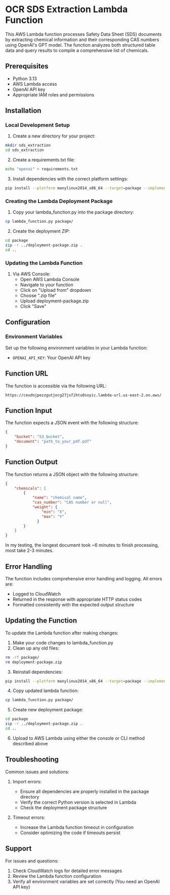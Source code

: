 # OCR SDS Extraction Lambda Function

This AWS Lambda function processes Safety Data Sheet (SDS) documents by extracting chemical information and their corresponding CAS numbers using OpenAI's GPT model. The function analyzes both structured table data and query results to compile a comprehensive list of chemicals.

## Prerequisites

- Python 3.13
- AWS Lambda access
- OpenAI API key
- Appropriate IAM roles and permissions

## Installation

### Local Development Setup

1. Create a new directory for your project:
```bash
mkdir sds_extraction
cd sds_extraction
```

2. Create a requirements.txt file:
```bash
echo "openai" > requirements.txt
```

3. Install dependencies with the correct platform settings:
```bash
pip install --platform manylinux2014_x86_64 --target=package --implementation cp --python-version 3.13 --only-binary=:all: --upgrade -r requirements.txt
```

### Creating the Lambda Deployment Package

1. Copy your lambda_function.py into the package directory:
```bash
cp lambda_function.py package/
```

2. Create the deployment ZIP:
```bash
cd package
zip -r ../deployment-package.zip .
cd ..
```

### Updating the Lambda Function

1. Via AWS Console:
   - Open AWS Lambda Console
   - Navigate to your function
   - Click on "Upload from" dropdown
   - Choose ".zip file"
   - Upload deployment-package.zip
   - Click "Save"


## Configuration

### Environment Variables

Set up the following environment variables in your Lambda function:

- `OPENAI_API_KEY`: Your OpenAI API key

## Function URL

The function is accessible via the following URL:
```
https://ceudnjpezzgutjocg27jsfihtu0soyic.lambda-url.us-east-2.on.aws/
```

## Function Input

The function expects a JSON event with the following structure:
```json
{
    "bucket": "S3_bucket",
    "document": "path_to_your_pdf.pdf"
}
```

## Function Output

The function returns a JSON object with the following structure:
```json
{
    "chemicals": [
        {    
            "name": "chemical name",
            "cas_number": "CAS number or null",
            "weight": {
                "min": "X",
                "max": "Y"
              }
        }
    ]
}
```
In my testing, the longest document took ~6 minutes to finish processing, most take 2-3 minutes.

## Error Handling

The function includes comprehensive error handling and logging. All errors are:
- Logged to CloudWatch
- Returned in the response with appropriate HTTP status codes
- Formatted consistently with the expected output structure

## Updating the Function

To update the Lambda function after making changes:

1. Make your code changes to lambda_function.py
2. Clean up any old files:
```bash
rm -rf package/
rm deployment-package.zip
```

3. Reinstall dependencies:
```bash
pip install --platform manylinux2014_x86_64 --target=package --implementation cp --python-version 3.13 --only-binary=:all: --upgrade -r requirements.txt
```

4. Copy updated lambda function:
```bash
cp lambda_function.py package/
```

5. Create new deployment package:
```bash
cd package
zip -r ../deployment-package.zip .
cd ..
```

6. Upload to AWS Lambda using either the console or CLI method described above

## Troubleshooting

Common issues and solutions:

1. Import errors:
   - Ensure all dependencies are properly installed in the package directory
   - Verify the correct Python version is selected in Lambda
   - Check the deployment package structure

2. Timeout errors:
   - Increase the Lambda function timeout in configuration
   - Consider optimizing the code if timeouts persist


## Support

For issues and questions:
1. Check CloudWatch logs for detailed error messages
2. Review the Lambda function configuration
3. Verify all environment variables are set correctly (You need an OpenAI API key)
